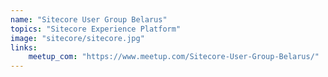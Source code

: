 ```yaml
---
name: "Sitecore User Group Belarus"
topics: "Sitecore Experience Platform"
image: "sitecore/sitecore.jpg"
links: 
    meetup_com: "https://www.meetup.com/Sitecore-User-Group-Belarus/"
---
```

